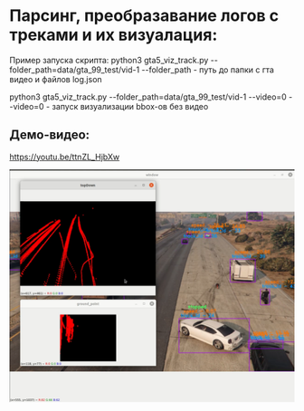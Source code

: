 # Парсинг, преобразавание логов с треками и их визуалация:
Пример запуска скрипта: python3 gta5_viz_track.py --folder_path=data/gta_99_test/vid-1 
--folder_path - путь до папки с гта видео и файлов log.json

python3 gta5_viz_track.py --folder_path=data/gta_99_test/vid-1 --video=0
--video=0 - запуск визуализации bbox-ов без видео

## Демо-видео:
https://youtu.be/ttnZL_HjbXw
<p align="left">
  <img src="Screenshot from 2021-01-11 17-53-40.png">
</p>
